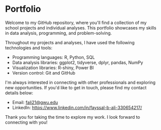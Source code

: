 # Portfolio

Welcome to my GitHub repository, where you'll find a collection of my school projects and individual analyses. This portfolio showcases my skills in data analysis, programming, and problem-solving.

Throughout my projects and analyses, I have used the following technologies and tools:

- Programming languages: R, Python, SQL
- Data analysis libraries: ggplot2, tidyverse, dplyr, pandas, NumPy
- Visualization libraries: R-shiny, Power BI
- Version control: Git and GitHub



I'm always interested in connecting with other professionals and exploring new opportunities. If you'd like to get in touch, please find my contact details below:

- Email: fali21@gwu.edu
- LinkedIn: https://www.linkedin.com/in/fayssal-b-ali-330654217/

Thank you for taking the time to explore my work. I look forward to connecting with you!

